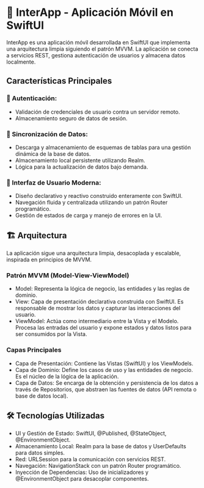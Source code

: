 # 🚀 InterApp - Aplicación Móvil en SwiftUI
InterApp es una aplicación móvil desarrollada en SwiftUI que implementa una arquitectura limpia siguiendo el patrón MVVM. La aplicación se conecta a servicios REST, gestiona autenticación de usuarios y almacena datos localmente.
## Características Principales
### 🔐 Autenticación:
* Validación de credenciales de usuario contra un servidor remoto.
* Almacenamiento seguro de datos de sesión.
### 🔄 Sincronización de Datos:
* Descarga y almacenamiento de esquemas de tablas para una gestión dinámica de la base de datos.
* Almacenamiento local persistente utilizando Realm.
* Lógica para la actualización de datos bajo demanda.
### 📱 Interfaz de Usuario Moderna:
* Diseño declarativo y reactivo construido enteramente con SwiftUI.
* Navegación fluida y centralizada utilizando un patrón Router programático.
* Gestión de estados de carga y manejo de errores en la UI.
## 🏗️ Arquitectura
La aplicación sigue una arquitectura limpia, desacoplada y escalable, inspirada en principios de MVVM.
### Patrón MVVM (Model-View-ViewModel)
  * Model: Representa la lógica de negocio, las entidades y las reglas de dominio.
  * View: Capa de presentación declarativa construida con SwiftUI. Es responsable de mostrar los datos y capturar las interacciones del usuario.
  * ViewModel: Actúa como intermediario entre la Vista y el Modelo. Procesa las entradas del usuario y expone estados y datos listos para ser consumidos por la Vista.
### Capas Principales
  * Capa de Presentación: Contiene las Vistas (SwiftUI) y los ViewModels.
  * Capa de Dominio: Define los casos de uso y las entidades de negocio. Es el núcleo de la lógica de la aplicación.
  * Capa de Datos: Se encarga de la obtención y persistencia de los datos a través de Repositorios, que abstraen las fuentes de datos (API remota o base de datos local).
## 🛠️ Tecnologías Utilizadas
* UI y Gestión de Estado: SwiftUI, @Published, @StateObject, @EnvironmentObject.
* Almacenamiento Local: Realm para la base de datos y UserDefaults para datos simples.
* Red: URLSession para la comunicación con servicios REST.
* Navegación: NavigationStack con un patrón Router programático.
* Inyección de Dependencias: Uso de inicializadores y @EnvironmentObject para desacoplar componentes.
